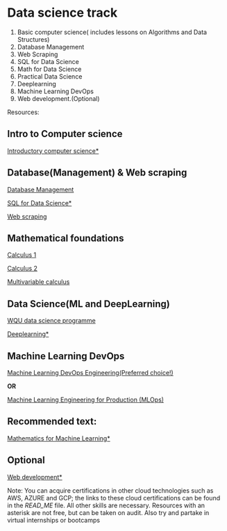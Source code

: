 # Data science track

1. Basic computer science( includes lessons on Algorithms and Data Structures)
2. Database Management 
3. Web Scraping
4. SQL for Data Science 
5. Math for Data Science 
6. Practical Data Science 
7. Deeplearning 
8. Machine Learning DevOps
9. Web development.(Optional)


Resources: 

## Intro to Computer science
[Introductory computer science*](https://www.edx.org/course/introduction-computer-science-harvardx-cs50x)

## Database(Management) & Web scraping
[Database Management](https://www.tutorialspoint.com/dbms/index.htm)

[SQL for Data Science*](https://coursera.org/specializations/learn-sql-basics-data-science)

[Web scraping](https://www.coursera.org/learn/python-network-data)

## Mathematical foundations

[Calculus 1](https://www.khanacademy.org/math/calculus-1)

[Calculus 2](https://www.khanacademy.org/math/calculus-2)

[Multivariable calculus](https://www.khanacademy.org/math/multivariable-calculus)
## Data Science(ML and DeepLearning)

[WQU data science programme](https://www.wqu.edu/programs/data-science/)

[Deeplearning*](https://coursera.org/specializations/deep-learning)

## Machine Learning DevOps
[Machine Learning DevOps Engineering(Preferred choice!)](https://www.udacity.com/course/machine-learning-dev-ops-engineer-nanodegree--nd0821)

**OR**

[Machine Learning Engineering for Production (MLOps)](https://coursera.org/specializations/machine-learning-engineering-for-production-mlops)

## Recommended text:

[Mathematics for Machine Learning*](https://mml-book.github.io/)


## Optional
[Web development*](https://www.edx.org/course/cs50s-web-programming-with-python-and-javascript)






























Note: You can acquire certifications in other cloud technologies such as AWS, AZURE and GCP; the links to these cloud certifications can be found in the *READ_ME* file. All other skills are necessary. Resources with an asterisk are not free, but can be taken on audit. Also try and partake in virtual internships or bootcamps
